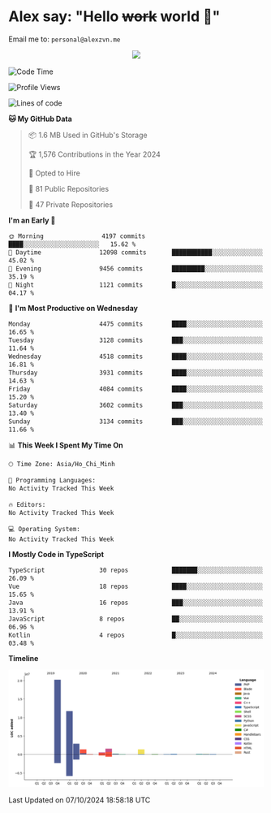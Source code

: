 # Alex say: "Hello ~~work~~ world 🐾"
Email me to: `personal@alexzvn.me`


<p align=center>
  <a href="https://skillicons.dev">
    <img src="https://skillicons.dev/icons?i=ts,js,php,nodejs,bun,vue,nuxt,react,svelte,tauri,laravel,rust,mongodb,docker,electron,redis,rabbitmq,tailwind,git,cloudflare,elysia,mysql,nginx,rollupjs,sentry,ubuntu,yarn,html,css,vite" />
  </a>
</p>

<!--START_SECTION:waka-->
![Code Time](http://img.shields.io/badge/Code%20Time-1%2C066%20hrs%2055%20mins-blue)

![Profile Views](http://img.shields.io/badge/Profile%20Views-1-blue)

![Lines of code](https://img.shields.io/badge/From%20Hello%20World%20I%27ve%20Written-40.6%20million%20lines%20of%20code-blue)

**🐱 My GitHub Data** 

> 📦 1.6 MB Used in GitHub's Storage 
 > 
> 🏆 1,576 Contributions in the Year 2024
 > 
> 💼 Opted to Hire
 > 
> 📜 81 Public Repositories 
 > 
> 🔑 47 Private Repositories 
 > 
**I'm an Early 🐤** 

```text
🌞 Morning                4197 commits        ████░░░░░░░░░░░░░░░░░░░░░   15.62 % 
🌆 Daytime                12098 commits       ███████████░░░░░░░░░░░░░░   45.02 % 
🌃 Evening                9456 commits        █████████░░░░░░░░░░░░░░░░   35.19 % 
🌙 Night                  1121 commits        █░░░░░░░░░░░░░░░░░░░░░░░░   04.17 % 
```
📅 **I'm Most Productive on Wednesday** 

```text
Monday                   4475 commits        ████░░░░░░░░░░░░░░░░░░░░░   16.65 % 
Tuesday                  3128 commits        ███░░░░░░░░░░░░░░░░░░░░░░   11.64 % 
Wednesday                4518 commits        ████░░░░░░░░░░░░░░░░░░░░░   16.81 % 
Thursday                 3931 commits        ████░░░░░░░░░░░░░░░░░░░░░   14.63 % 
Friday                   4084 commits        ████░░░░░░░░░░░░░░░░░░░░░   15.20 % 
Saturday                 3602 commits        ███░░░░░░░░░░░░░░░░░░░░░░   13.40 % 
Sunday                   3134 commits        ███░░░░░░░░░░░░░░░░░░░░░░   11.66 % 
```


📊 **This Week I Spent My Time On** 

```text
🕑︎ Time Zone: Asia/Ho_Chi_Minh

💬 Programming Languages: 
No Activity Tracked This Week

🔥 Editors: 
No Activity Tracked This Week

💻 Operating System: 
No Activity Tracked This Week
```

**I Mostly Code in TypeScript** 

```text
TypeScript               30 repos            ███████░░░░░░░░░░░░░░░░░░   26.09 % 
Vue                      18 repos            ████░░░░░░░░░░░░░░░░░░░░░   15.65 % 
Java                     16 repos            ███░░░░░░░░░░░░░░░░░░░░░░   13.91 % 
JavaScript               8 repos             ██░░░░░░░░░░░░░░░░░░░░░░░   06.96 % 
Kotlin                   4 repos             █░░░░░░░░░░░░░░░░░░░░░░░░   03.48 % 
```



**Timeline**

![Lines of Code chart](https://raw.githubusercontent.com/alexzvn/alexzvn/main/assets/bar_graph.png)


 Last Updated on 07/10/2024 18:58:18 UTC
<!--END_SECTION:waka-->
